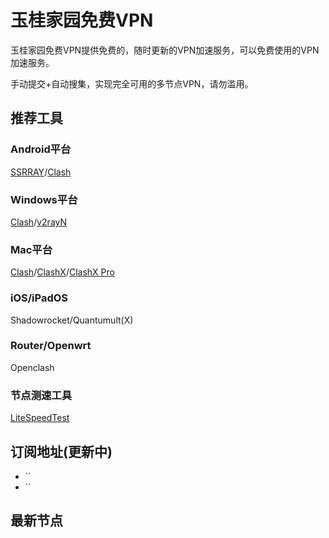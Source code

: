 # 玉桂家园免费VPN
玉桂家园免费VPN提供免费的，随时更新的VPN加速服务，可以免费使用的VPN加速服务。

手动提交+自动搜集，实现完全可用的多节点VPN，请勿滥用。

## 推荐工具
### Android平台
[SSRRAY](https://github.com/xxf098/shadowsocksr-v2ray-trojan-android/releases)/[Clash](https://github.com/Kr328/ClashForAndroid/releases)

### Windows平台
[Clash](https://github.com/ender-zhao/Clash-for-Windows_Chinese/releases)/[v2rayN](https://github.com/2dust/v2rayN/releases)

### Mac平台
[Clash](https://github.com/Fndroid/clash_for_windows_pkg/releases)/[ClashX](https://github.com/yichengchen/clashX/releases)/[ClashX Pro](https://install.appcenter.ms/users/clashx/apps/clashx-pro/distribution_groups/public)

### iOS/iPadOS
Shadowrocket/Quantumult(X)

### Router/Openwrt
Openclash

### 节点测速工具
[LiteSpeedTest](https://github.com/xxf098/LiteSpeedTest/releases)

## 订阅地址(更新中)
- ``  
- ``

## 最新节点
```

```
